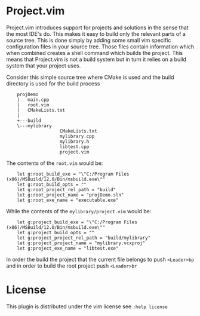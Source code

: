 Project.vim
===========


Project.vim introduces support for projects and solutions in the
sense that the most IDE's do. This makes it easy to build only the
relevant parts of a source tree. This is done simply by adding some
small vim specific configuration files in your source tree. Those files
contain information which when combined creates a shell command which
builds the project. This means that Project.vim is not a build system
but in turn it relies on a build system that your project uses.

Consider this simple source tree where CMake is used and the build
directory is used for the build process

		projDemo
		|   main.cpp
		|   root.vim
		|   CMakeLists.txt
		|
		+---build
		\---mylibrary
						CMakeLists.txt
						mylibrary.cpp
						mylibrary.h
						libtest.cpp
						project.vim


The contents of the `root.vim` would be:

		let g:root_build_exe = "\"C:/Program Files (x86)/MSBuild/12.0/Bin/msbuild.exe\""
		let g:root_build_opts = ""
		let g:root_project_rel_path = "build"
		let g:root_project_name = "projDemo.sln"
		let g:root_exe_name = "executable.exe"

While the contents of the `mylibrary/project.vim` would be:

		let g:project_build_exe = "\"C:/Program Files (x86)/MSBuild/12.0/Bin/msbuild.exe\""
		let g:project_build_opts = ""
		let g:project_project_rel_path = "build/mylibrary"
		let g:project_project_name = "mylibrary.vcxproj"
		let g:project_exe_name = "libtest.exe"

In order the build the project that the current file belongs to push
`<Leader>bp`
and in order to build the root project push
`<Leader>br`

License
========

This plugin is distributed under the vim license see `:help license`
